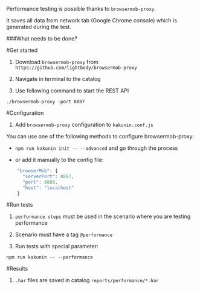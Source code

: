 Performance testing is possible thanks to `browsermob-proxy`.

It saves all data from network tab (Google Chrome console) which is generated during the test.

###What needs to be done?

#Get started

1. Download `browsermob-proxy` from `https://github.com/lightbody/browsermob-proxy`

2. Navigate in terminal to the catalog

3. Use following command to start the REST API

```
./browsermob-proxy -port 8887
```

#Configuration
1. Add `browsermob-proxy` configuration to `kakunin.conf.js`

You can use one of the following methods to configure browsermob-proxy:

- `npm run kakunin init -- --advanced` and go through the process

- or add it manually to the config file:

```javascript
    "browserMob": {
      "serverPort": 8887,
      "port": 8888,
      "host": "localhost"
    }
```

#Run tests

1. `performance steps` must be used in the scenario where you are testing performance

2. Scenario must have a tag `@performance`

3. Run tests with special parameter:

```
npm run kakunin -- --performance
```

#Results

1. `.har` files are saved in catalog `reports/performance/*.har`

